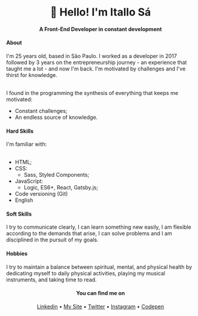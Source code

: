 <h1 align="center">👋 Hello! I'm Itallo Sá</h1>
<h4 align="center">A Front-End Developer in constant development</h4>

<h4 align="left">About</h4>
I'm 25 years old, based in São Paulo. I worked as a developer in 2017 followed by 3 years on the entrepreneurship journey - an experience that taught me a lot - and now I'm back. I'm motivated by challenges and I've thirst for knowledge.<br><br>

I found in the programming the synthesis of everything that keeps me motivated:

 * Constant challenges;
 * An endless source of knowledge.

<h4 align="left">Hard Skills</h4>
I'm familiar with: <br><br>

 * HTML;
 * CSS:
   * Sass, Styled Components;
 * JavaScript:
   * Logic, ES6+, React, Gatsby.js;
 * Code versioning (Git)
 * English


<h4 align="left">Soft Skills</h4>
I try to communicate clearly, I can learn something new easily, I am flexible according to the demands that arise, I can solve problems and I am disciplined in the pursuit of my goals.

<h4 align="left">Hobbies</h4>
I try to maintain a balance between spiritual, mental, and physical health by dedicating myself to daily physical activities, playing my musical instruments, and taking time to read.
<br>

<h4 align="center">You can find me on</h4>
<p align="center">
        <a href="https://www.linkedin.com/in/itallosavieira" target="_blank">Linkedin</a>   •   
        <a href="https://itallosa.dev" target="_blank">My Site</a>   •   
        <a href="https://twitter.com/itallosavieira" target="_blank">Twitter</a>   •   
        <a href="https://instagram.com/itallosa" target="_blank">Instagram</a>   •   
        <a href="https://codepen.io/itallosa" target="_blank">Codepen</a>
</p>
<br><br>

<!--
**itallosavieira/itallosavieira** is a ✨ _special_ ✨ repository because its `README.md` (this file) appears on your GitHub profile.

Here are some ideas to get you started:

- 🔭 I’m currently working on ...
- 🌱 I’m currently learning ...
- 👯 I’m looking to collaborate on ...
- 🤔 I’m looking for help with ...
- 💬 Ask me about ...
- 📫 How to reach me: ...
- 😄 Pronouns: ...
- ⚡ Fun fact: ...
-->
